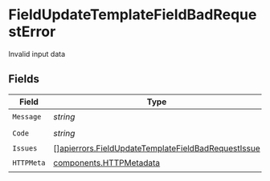 # FieldUpdateTemplateFieldBadRequestError

Invalid input data


## Fields

| Field                                                                                                                    | Type                                                                                                                     | Required                                                                                                                 | Description                                                                                                              |
| ------------------------------------------------------------------------------------------------------------------------ | ------------------------------------------------------------------------------------------------------------------------ | ------------------------------------------------------------------------------------------------------------------------ | ------------------------------------------------------------------------------------------------------------------------ |
| `Message`                                                                                                                | *string*                                                                                                                 | :heavy_check_mark:                                                                                                       | N/A                                                                                                                      |
| `Code`                                                                                                                   | *string*                                                                                                                 | :heavy_check_mark:                                                                                                       | N/A                                                                                                                      |
| `Issues`                                                                                                                 | [][apierrors.FieldUpdateTemplateFieldBadRequestIssue](../../models/apierrors/fieldupdatetemplatefieldbadrequestissue.md) | :heavy_minus_sign:                                                                                                       | N/A                                                                                                                      |
| `HTTPMeta`                                                                                                               | [components.HTTPMetadata](../../models/components/httpmetadata.md)                                                       | :heavy_check_mark:                                                                                                       | N/A                                                                                                                      |